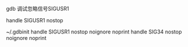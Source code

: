
gdb 调试忽略信号SIGUSR1

handle SIGUSR1 nostop


~/.gdbinit
handle SIGUSR1 nostop noignore noprint
handle SIG34 nostop noignore noprint
